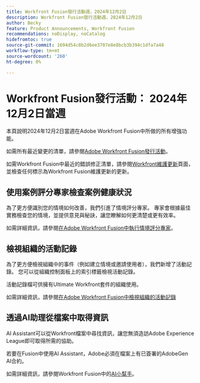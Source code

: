 ```yaml
---
title: Workfront Fusion發行活動週，2024年12月2日
description: Workfront Fusion發行活動週，2024年12月2日
author: Becky
feature: Product Announcements, Workfront Fusion
recommendations: noDisplay, noCatalog
hidefromtoc: true
source-git-commit: 1694d54c8b2d6ee3707e8e8bcb3b394c1dfa7a48
workflow-type: tm+mt
source-wordcount: '260'
ht-degree: 0%

---
```


# Workfront Fusion發行活動： 2024年12月2日當週

本頁說明2024年12月2日當週在Adobe Workfront Fusion中所做的所有增強功能。

如需所有最近變更的清單，請參閱[Adobe Workfront Fusion發行活動](../../../product-announcements/product-releases/fusion-release-activity/fusion-release-activity.md)。

如需Workfront Fusion中最近的錯誤修正清單，請參閱[Workfront維護更新](https://experienceleague.adobe.com/docs/workfront-known-issues/releases/current-updates.html)頁面，並檢查任何標示為Workfront Fusion維護更新的更新。

## 使用案例評分專家檢查案例健康狀況

為了更方便識別您的情境如何改善，我們引進了情境評分專家。 專家會根據最佳實務檢查您的情境，並提供意見與秘訣，讓您瞭解如何更清楚或更有效率。

如需詳細資訊，請參閱[在Adobe Workfront Fusion中執行情境評分專家](/help/quicksilver/workfront-fusion/scenarios/run-scenario-scoring.md)。

## 檢視組織的活動記錄

為了更方便檢視組織中的事件（例如建立情境或邀請使用者），我們新增了活動記錄。 您可以從組織控制面板上的索引標籤檢視活動記錄。

活動記錄檔可供擁有Ultimate Workfront套件的組織使用。

如需詳細資訊，請參閱[在Adobe Workfront Fusion中檢視組織的活動記錄](/help/quicksilver/workfront-fusion/organizations/view-activity-logs-for-an-org.md)

## 透過AI助理從檔案中取得資訊

AI Assistant可以從Workfront檔案中尋找資訊，讓您無須造訪Adobe Experience League即可取得所需的協助。

若要在Fusion中使用AI Assistant，Adobe必須在檔案上有已簽署的AdobeGen AI合約。

如需詳細資訊，請參閱Workfront Fusion中的[AI小幫手](/help/quicksilver/workfront-fusion/get-started/fusion-ai-assistant.md)。

